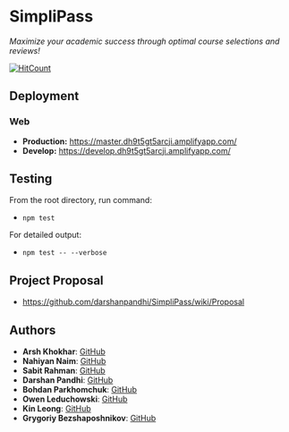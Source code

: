 # SimpliPass

_Maximize your academic success through optimal course selections and reviews!_

[![HitCount](http://hits.dwyl.io/nahiyannaim/https://githubcom/darshanpandhi/SimpliPass.svg)](http://hits.dwyl.io/nahiyannaim/https://githubcom/darshanpandhi/SimpliPass)

## Deployment

### Web

- **Production:** https://master.dh9t5gt5arcji.amplifyapp.com/
- **Develop:** https://develop.dh9t5gt5arcji.amplifyapp.com/

## Testing

From the root directory, run command:

- `npm test`

For detailed output:

- `npm test -- --verbose`

## Project Proposal

- https://github.com/darshanpandhi/SimpliPass/wiki/Proposal

## Authors

- **Arsh Khokhar**: [GitHub](https://github.com/arsh-khokhar)
- **Nahiyan Naim**: [GitHub](https://github.com/nahiyannaim)
- **Sabit Rahman**: [GitHub](https://github.com/sabit619)
- **Darshan Pandhi**: [GitHub](https://github.com/darshanpandhi)
- **Bohdan Parkhomchuk**: [GitHub](https://github.com/bohdan-p)
- **Owen Leduchowski**: [GitHub](https://github.com/owenleduchowski)
- **Kin Leong**: [GitHub](https://github.com/Waiikiin)
- **Grygoriy Bezshaposhnikov**: [GitHub](https://github.com/SSmade)

